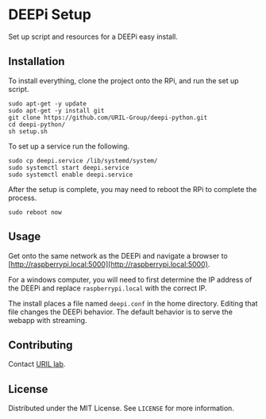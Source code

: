 # DEEPi Setup #

Set up script and resources for a DEEPi easy install.

## Installation ##

To install everything, clone the project onto the RPi, and
run the set up script.


```
sudo apt-get -y update
sudo apt-get -y install git
git clone https://github.com/URIL-Group/deepi-python.git
cd deepi-python/
sh setup.sh
```


To set up a service run the following.
```
sudo cp deepi.service /lib/systemd/system/
sudo systemctl start deepi.service
sudo systemctl enable deepi.service
```

After the setup is complete, you may need to reboot the RPi to
complete the process.

```
sudo reboot now
```

## Usage ##

Get onto the same network as the DEEPi and navigate a browser to
[http://raspberrypi.local:5000](http://raspberrypi.local:5000).

For a windows computer, you will need to first determine the IP address of the
DEEPi and replace `raspberrypi.local` with the correct IP.

The install places a file named `deepi.conf` in the home
directory. Editing that file changes the DEEPi behavior. The default
behavior is to serve the webapp with streaming.

## Contributing ##

Contact [URIL lab](https://web.uri.edu/uril/).

## License ##

Distributed under the MIT License. See `LICENSE` for more information.
